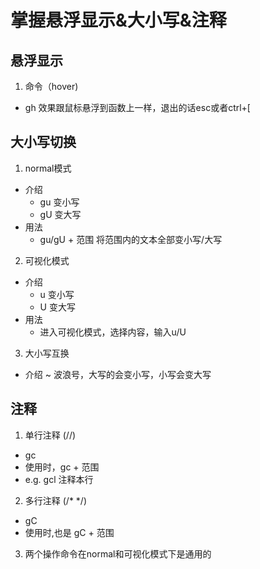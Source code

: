 # 掌握悬浮显示&大小写&注释
## 悬浮显示
1. 命令（hover)
* gh 
效果跟鼠标悬浮到函数上一样，退出的话esc或者ctrl+[

## 大小写切换
1. normal模式
* 介绍
  * gu 变小写
  * gU 变大写
* 用法
  * gu/gU + 范围 将范围内的文本全部变小写/大写


2. 可视化模式
* 介绍
  * u 变小写
  * U 变大写
* 用法
  * 进入可视化模式，选择内容，输入u/U

3. 大小写互换
* 介绍
  ~ 波浪号，大写的会变小写，小写会变大写

## 注释
1. 单行注释 (//)
* gc
* 使用时，gc + 范围
* e.g. gcl 注释本行

2. 多行注释 (/* */)
* gC
* 使用时,也是 gC + 范围

3. 两个操作命令在normal和可视化模式下是通用的
